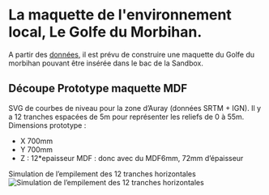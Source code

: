 ---
---

# La maquette de l'environnement local, Le Golfe du Morbihan.

A partir des [données](donnees), il est prévu de construire une maquette du Golfe du morbihan
pouvant être insérée dans le bac de la Sandbox.

## Découpe Prototype maquette MDF

SVG de courbes de niveau pour la zone d’Auray (données SRTM + IGN). Il y a 12 tranches espacées de 5m pour représenter les reliefs de 0 à 55m.
Dimensions prototype :

- X 700mm
- Y 700mm
- Z : 12*epaisseur MDF : donc avec du MDF6mm, 72mm d’épaisseur

Simulation de l’empilement des 12 tranches horizontales
![Simulation de l’empilement des 12 tranches horizontales](https://d2mxuefqeaa7sj.cloudfront.net/s_32CC047DCDFE631499662F9F9BEC0E3C68AB154930DC38BBC9C619CE5C281725_1541853328688_file.png)
